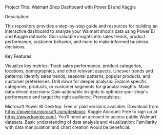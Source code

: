 Project Title: Walmart Shop Dashboard with Power BI and Kaggle



Description:

This repository provides a step-by-step guide and resources for building an interactive dashboard to analyze your Walmart shop's data using Power BI and Kaggle datasets. Gain valuable insights into sales trends, product performance, customer behavior, and more to make informed business decisions.

Key Features:

Visualize key metrics: Track sales performance, product categories, locations, demographics, and other relevant aspects.
Uncover trends and patterns: Identify sales trends, seasonal patterns, popular products, and customer preferences.
Drill down for deeper analysis: Explore specific categories, products, or customer segments for granular insights.
Make data-driven decisions: Gain actionable insights to optimize your shop's performance and target the right audience.
Prerequisites:

Microsoft Power BI Desktop: Free or paid versions available. Download from https://powerbi.microsoft.com/desktop/.
Kaggle Account: Free to sign up at https://www.kaggle.com/. You'll need an account to access public Walmart datasets.
Basic understanding of data analysis and visualization: Familiarity with data manipulation and chart creation would be beneficial.

